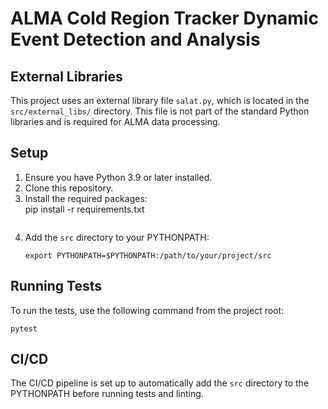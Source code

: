 
# ALMA Cold Region Tracker Dynamic Event Detection and Analysis

## External Libraries

This project uses an external library file `salat.py`, which is located in the `src/external_libs/` directory. This file is not part of the standard Python libraries and is required for ALMA data processing.

## Setup

1. Ensure you have Python 3.9 or later installed.
2. Clone this repository.
3. Install the required packages:                                                                                                                                  
   pip install -r requirements.txt
   ```
4. Add the `src` directory to your PYTHONPATH:
   ```
   export PYTHONPATH=$PYTHONPATH:/path/to/your/project/src
   ```

## Running Tests

To run the tests, use the following command from the project root:

```
pytest
```

## CI/CD

The CI/CD pipeline is set up to automatically add the `src` directory to the PYTHONPATH before running tests and linting.

